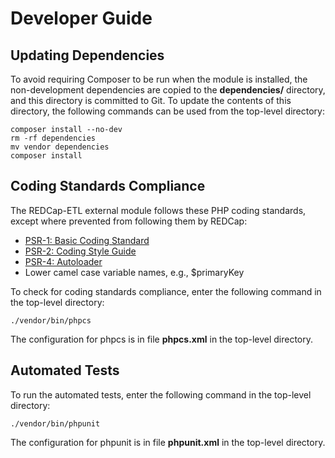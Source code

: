 <!-- =================================================
Copyright (C) 2019 The Trustees of Indiana University
SPDX-License-Identifier: BSD-3-Clause
================================================== -->

Developer Guide
===================


Updating Dependencies
--------------------------
To avoid requiring Composer to be run when the module is installed, the non-development dependencies
are copied to the __dependencies/__ directory, and this directory is committed to Git.
To update the contents of this directory, the following commands
can be used from the top-level directory:

    composer install --no-dev
    rm -rf dependencies
    mv vendor dependencies
    composer install


Coding Standards Compliance
-----------------------------

The REDCap-ETL external module follows these PHP coding standards, except where
prevented from following them by REDCap:

* [PSR-1: Basic Coding Standard](http://www.php-fig.org/psr/psr-1/)
* [PSR-2: Coding Style Guide](http://www.php-fig.org/psr/psr-2/)
* [PSR-4: Autoloader](http://www.php-fig.org/psr/psr-4/)
* Lower camel case variable names, e.g., $primaryKey


To check for coding standards compliance, enter the following command in the top-level directory:

    ./vendor/bin/phpcs
    
The configuration for phpcs is in file __phpcs.xml__ in the top-level directory.


Automated Tests
--------------------------
To run the automated tests, enter the following command in the top-level directory:

    ./vendor/bin/phpunit
    
The configuration for phpunit is in file __phpunit.xml__ in the top-level directory.
